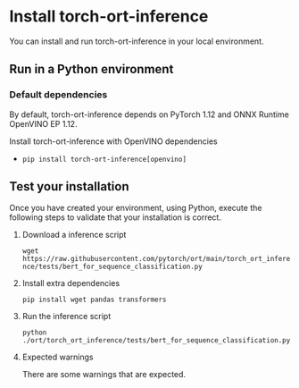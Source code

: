 # Install torch-ort-inference

You can install and run torch-ort-inference in your local environment.

## Run in a Python environment

### Default dependencies

By default, torch-ort-inference depends on PyTorch 1.12 and ONNX Runtime OpenVINO EP 1.12.

Install torch-ort-inference with OpenVINO dependencies

- `pip install torch-ort-inference[openvino]`

## Test your installation

Once you have created your environment, using Python, execute the following steps to validate that your installation is correct.

1. Download a inference script

    `wget https://raw.githubusercontent.com/pytorch/ort/main/torch_ort_inference/tests/bert_for_sequence_classification.py`

2. Install extra dependencies

    `pip install wget pandas transformers`

3. Run the inference script

    `python ./ort/torch_ort_inference/tests/bert_for_sequence_classification.py`

4. Expected warnings

   There are some warnings that are expected.
